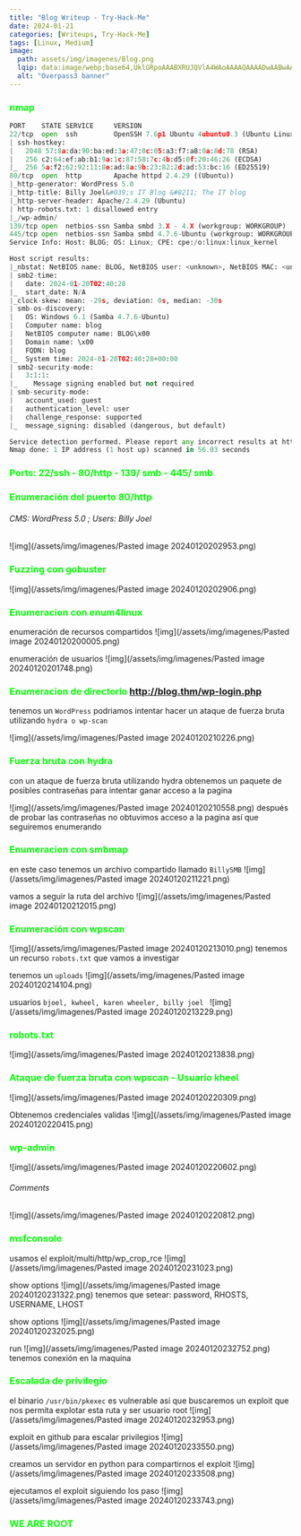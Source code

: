 ```yaml
---
title: "Blog Writeup - Try-Hack-Me"
date: 2024-01-21
categories: [Writeups, Try-Hack-Me]
tags: [Linux, Medium]
image: 
  path: assets/img/imagenes/Blog.png
  lqip: data:image/webp;base64,UklGRpoAAABXRUJQVlA4WAoAAAAQAAAADwAABwAAQUxQSDIAAAARL0AmbZurmr57yyIiqE8oiG0bejIYEQTgqiDA9vqnsUSI6H+oAERp2HZ65qP/VIAWAFZQOCBCAAAA8AEAnQEqEAAIAAVAfCWkAALp8sF8rgRgAP7o9FDvMCkMde9PK7euH5M1m6VWoDXf2FkP3BqV0ZYbO6NA/VFIAAAA
  alt: "Overpass3 banner"
---
```

<style>
  h3 {
    color: #00FF00; /* Puedes cambiar "blue" por cualquier color que desees */
  }
</style>
### nmap 
```python
PORT    STATE SERVICE     VERSION
22/tcp  open  ssh         OpenSSH 7.6p1 Ubuntu 4ubuntu0.3 (Ubuntu Linux; protocol 2.0)
| ssh-hostkey: 
|   2048 57:8a:da:90:ba:ed:3a:47:0c:05:a3:f7:a8:0a:8d:78 (RSA)
|   256 c2:64:ef:ab:b1:9a:1c:87:58:7c:4b:d5:0f:20:46:26 (ECDSA)
|_  256 5a:f2:62:92:11:8e:ad:8a:9b:23:82:2d:ad:53:bc:16 (ED25519)
80/tcp  open  http        Apache httpd 2.4.29 ((Ubuntu))
|_http-generator: WordPress 5.0
|_http-title: Billy Joel&#039;s IT Blog &#8211; The IT blog
|_http-server-header: Apache/2.4.29 (Ubuntu)
| http-robots.txt: 1 disallowed entry 
|_/wp-admin/
139/tcp open  netbios-ssn Samba smbd 3.X - 4.X (workgroup: WORKGROUP)
445/tcp open  netbios-ssn Samba smbd 4.7.6-Ubuntu (workgroup: WORKGROUP)
Service Info: Host: BLOG; OS: Linux; CPE: cpe:/o:linux:linux_kernel

Host script results:
|_nbstat: NetBIOS name: BLOG, NetBIOS user: <unknown>, NetBIOS MAC: <unknown> (unknown)
| smb2-time: 
|   date: 2024-01-20T02:40:28
|_  start_date: N/A
|_clock-skew: mean: -29s, deviation: 0s, median: -30s
| smb-os-discovery: 
|   OS: Windows 6.1 (Samba 4.7.6-Ubuntu)
|   Computer name: blog
|   NetBIOS computer name: BLOG\x00
|   Domain name: \x00
|   FQDN: blog
|_  System time: 2024-01-20T02:40:28+00:00
| smb2-security-mode: 
|   3:1:1: 
|_    Message signing enabled but not required
| smb-security-mode: 
|   account_used: guest
|   authentication_level: user
|   challenge_response: supported
|_  message_signing: disabled (dangerous, but default)

Service detection performed. Please report any incorrect results at https://nmap.org/submit/ .
Nmap done: 1 IP address (1 host up) scanned in 56.03 seconds
```
### Ports: 22/ssh - 80/http - 139/ smb - 445/ smb

### Enumeración del puerto 80/http
###### CMS: WordPress 5.0 ; Users: Billy Joel

![img](/assets/img/imagenes/Pasted image 20240120202953.png)

### Fuzzing con gobuster 

![img](/assets/img/imagenes/Pasted image 20240120202906.png)

### Enumeracion con enum4linux
enumeración de recursos compartidos 
![img](/assets/img/imagenes/Pasted image 20240120200005.png)

enumeración de usuarios
![img](/assets/img/imagenes/Pasted image 20240120201748.png)

### Enumeracion de directorio http://blog.thm/wp-login.php
tenemos un `WordPress` podriamos intentar hacer un ataque de fuerza bruta utilizando `hydra o wp-scan`  

![img](/assets/img/imagenes/Pasted image 20240120210226.png)

### Fuerza bruta con hydra
con un ataque de fuerza bruta utilizando hydra obtenemos un paquete de posibles contraseñas para intentar ganar acceso a la pagina

![img](/assets/img/imagenes/Pasted image 20240120210558.png)
después de probar las contraseñas no obtuvimos acceso a la pagina así que seguiremos enumerando 

### Enumeracion con smbmap
en este caso tenemos un archivo compartido llamado `BillySMB` 
![img](/assets/img/imagenes/Pasted image 20240120211221.png)

vamos a seguir la ruta del archivo
![img](/assets/img/imagenes/Pasted image 20240120212015.png)

### Enumeración con wpscan

![img](/assets/img/imagenes/Pasted image 20240120213010.png)
tenemos un recurso `robots.txt` que vamos a investigar 

tenemos un `uploads`
![img](/assets/img/imagenes/Pasted image 20240120214104.png)

usuarios `bjoel, kwheel, karen wheeler, billy joel `
![img](/assets/img/imagenes/Pasted image 20240120213229.png)

### robots.txt

![img](/assets/img/imagenes/Pasted image 20240120213838.png)

### Ataque de fuerza bruta con wpscan - Usuario kheel

![img](/assets/img/imagenes/Pasted image 20240120220309.png)

Obtenemos credenciales validas
![img](/assets/img/imagenes/Pasted image 20240120220415.png)

### wp-admin

![img](/assets/img/imagenes/Pasted image 20240120220602.png)

###### Comments

![img](/assets/img/imagenes/Pasted image 20240120220812.png)

### msfconsole

usamos el exploit/multi/http/wp_crop_rce
![img](/assets/img/imagenes/Pasted image 20240120231023.png)

show options
![img](/assets/img/imagenes/Pasted image 20240120231322.png)
tenemos que setear: password, RHOSTS, USERNAME, LHOST

show options
![img](/assets/img/imagenes/Pasted image 20240120232025.png)

run
![img](/assets/img/imagenes/Pasted image 20240120232752.png)
tenemos conexión en la maquina

### Escalada de privilegio
el binario `/usr/bin/pkexec` es vulnerable asi que buscaremos un exploit que nos permita explotar esta ruta y ser usuario root
![img](/assets/img/imagenes/Pasted image 20240120232953.png)

exploit en github para escalar privilegios 
![img](/assets/img/imagenes/Pasted image 20240120233550.png)

creamos un servidor en python para compartirnos el exploit
![img](/assets/img/imagenes/Pasted image 20240120233508.png)

ejecutamos el exploit siguiendo los paso
![img](/assets/img/imagenes/Pasted image 20240120233743.png)

### WE ARE ROOT